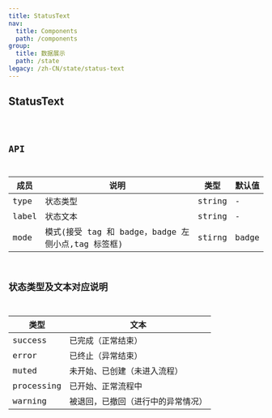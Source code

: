 ```yaml
---
title: StatusText
nav:
  title: Components
  path: /components
group:
  title: 数据展示
  path: /state
legacy: /zh-CN/state/status-text
---
```


## StatusText

<code src="../demos/StatusText.tsx"  />

## API

| 成员  | 说明                                               | 类型   | 默认值 |
| ----- | -------------------------------------------------- | ------ | ------ |
| type  | 状态类型                                           | string | -      |
| label | 状态文本                                           | string | -      |
| mode  | 模式(接受 tag 和 badge，badge 左侧小点,tag 标签框) | stirng | badge  |

## 状态类型及文本对应说明

| 类型       | 文本                               |
| ---------- | ---------------------------------- |
| success    | 已完成（正常结束）                 |
| error      | 已终止（异常结束）                 |
| muted      | 未开始、已创建（未进入流程）       |
| processing | 已开始、正常流程中                 |
| warning    | 被退回，已撤回（进行中的异常情况） |
